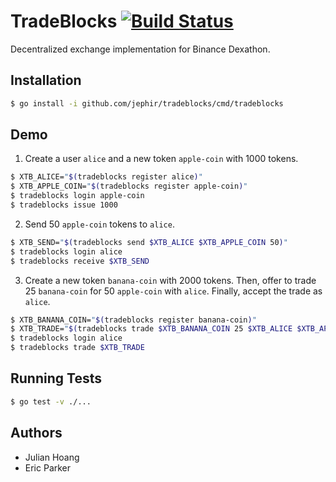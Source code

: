 # TradeBlocks [![Build Status](https://travis-ci.com/jephir/tradeblocks.svg?token=H5s5urysT233MRnGw5EA&branch=master)](https://travis-ci.com/jephir/tradeblocks)

Decentralized exchange implementation for Binance Dexathon.

## Installation

```sh
$ go install -i github.com/jephir/tradeblocks/cmd/tradeblocks
```

## Demo

1.  Create a user `alice` and a new token `apple-coin` with 1000 tokens.

```sh
$ XTB_ALICE="$(tradeblocks register alice)"
$ XTB_APPLE_COIN="$(tradeblocks register apple-coin)"
$ tradeblocks login apple-coin
$ tradeblocks issue 1000
```

2.  Send 50 `apple-coin` tokens to `alice`.

```sh
$ XTB_SEND="$(tradeblocks send $XTB_ALICE $XTB_APPLE_COIN 50)"
$ tradeblocks login alice
$ tradeblocks receive $XTB_SEND
```

3.  Create a new token `banana-coin` with 2000 tokens. Then, offer to trade 25 `banana-coin` for 50 `apple-coin` with `alice`. Finally, accept the trade as `alice`.

```sh
$ XTB_BANANA_COIN="$(tradeblocks register banana-coin)"
$ XTB_TRADE="$(tradeblocks trade $XTB_BANANA_COIN 25 $XTB_ALICE $XTB_APPLE_COIN 50)"
$ tradeblocks login alice
$ tradeblocks trade $XTB_TRADE
```

## Running Tests

```sh
$ go test -v ./...
```

## Authors

* Julian Hoang
* Eric Parker
